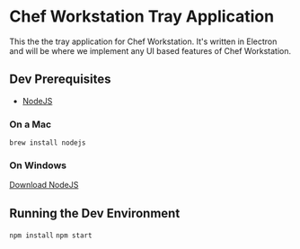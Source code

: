 # Chef Workstation Tray Application

This the the tray application for Chef Workstation. It's written in Electron and
will be where we implement any UI based features of Chef Workstation.

## Dev Prerequisites
* [NodeJS](https://nodejs.org/)

### On a Mac
`brew install nodejs`

### On Windows
[Download NodeJS](https://nodejs.org/en/download/)

## Running the Dev Environment
`npm install`
`npm start`
